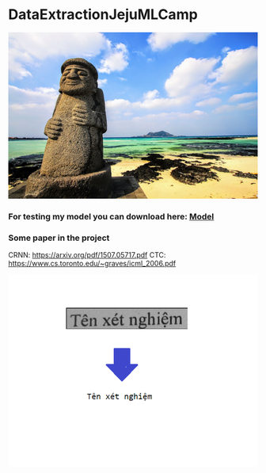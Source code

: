 # DataExtractionJejuMLCamp

![alt text](https://github.com/moto8xpk/DataExtractionJejuMLCamp/blob/master/photo/jeju.png)


### For testing my model you can download here: [Model](https://drive.google.com/open?id=1S5OC-lns_KmJ0m_7JFem08JKV0VxgoSb)

### Some paper in the project 
CRNN: https://arxiv.org/pdf/1507.05717.pdf
CTC: https://www.cs.toronto.edu/~graves/icml_2006.pdf

![alt text](https://github.com/moto8xpk/DataExtractionJejuMLCamp/blob/master/photo/cropped-image.png)

